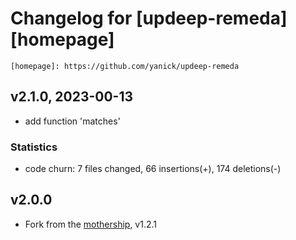 # Changelog for [updeep-remeda][homepage]

    [homepage]: https://github.com/yanick/updeep-remeda



## v2.1.0, 2023-00-13

  * add function 'matches'

### Statistics

  * code churn: 7 files changed, 66 insertions(+), 174 deletions(-)


## v2.0.0

  * Fork from the [mothership](github.com/substantial/updeep), v1.2.1

